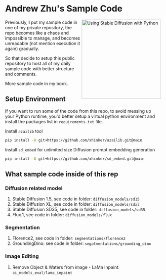 # Andrew Zhu's Sample Code

<a href="https://www.amazon.com/Using-Stable-Diffusion-Python-Generation/dp/1835086373" target="_blank"><img src="https://m.media-amazon.com/images/I/81qJBJlgGEL._SL1500_.jpg" alt="Using Stable Diffusion with Python" height="256px" align="right"></a>

Previously, I put my sample code in one of my private repository, the repo becomes like a chaos and impossible to manage, and becomes unreadable (not mention execution it again) gradually. 

So that decide to setup this public repository to host all of my daily sample code with better structure and comments. 

More sample code in my book. 


## Setup Environment

If you want to run some of the code from this repo, to avoid messing up your Python runtime, you'd better setup a virtual python environment and install the packages list in `requirements.txt` file.

Install `azailib` tool

```sh
pip install -U git+https://github.com/xhinker/azailib.git@main
```

Install `sd_embed` for unlimited size Diffusion prompt embedding generation

```sh
pip install -U git+https://github.com/xhinker/sd_embed.git@main
```


## What sample code inside of this rep

### Diffusion related model

1. Stable Diffusion 1.5, see code in folder: `diffusion_models/sd15`
2. Stable Diffusion XL, see code in folder: `diffusion_models/sdxl`
3. Stable Diffusion SD35, see code in folder: `diffusion_models/sd35`
4. Flux.1, see code in folder: `diffusion_models/flux`

### Segmentation

1. Florence2, see code in folder: `segmentations/florence2`
2. GroundingDino: see code in folder: `segatmentations/grounding_dino`

### Image Editing

1. Remove Object & Waters from image - LaMa Inpaint: `ai_models_eval/lama_inpaint`